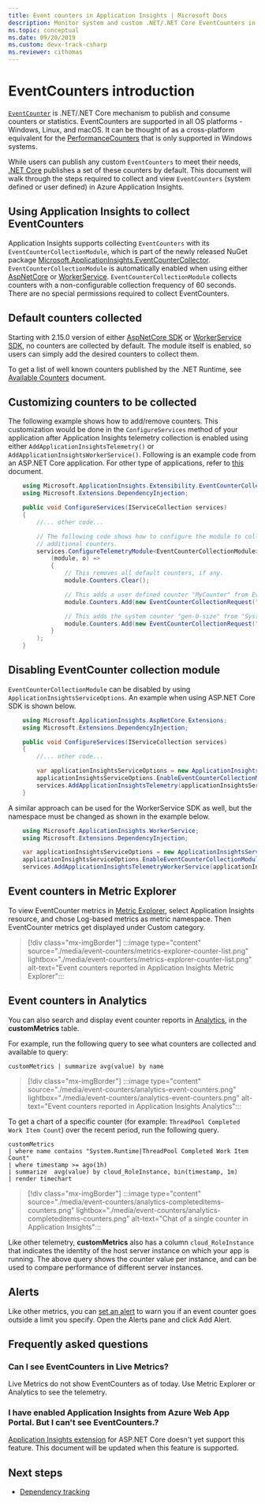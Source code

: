 ```yaml
---
title: Event counters in Application Insights | Microsoft Docs
description: Monitor system and custom .NET/.NET Core EventCounters in Application Insights.
ms.topic: conceptual
ms.date: 09/20/2019
ms.custom: devx-track-csharp
ms.reviewer: cithomas
---
```


# EventCounters introduction

[`EventCounter`](/dotnet/core/diagnostics/event-counters) is .NET/.NET Core mechanism to publish and consume counters or statistics. EventCounters are supported in all OS platforms - Windows, Linux, and macOS. It can be thought of as a cross-platform equivalent for the [PerformanceCounters](/dotnet/api/system.diagnostics.performancecounter) that is only supported in Windows systems.

While users can publish any custom `EventCounters` to meet their needs, [.NET Core](https://learn.microsoft.com/dotnet/fundamentals/) publishes a set of these counters by default. This document will walk through the steps required to collect and view `EventCounters` (system defined or user defined) in Azure Application Insights.

## Using Application Insights to collect EventCounters

Application Insights supports collecting `EventCounters` with its `EventCounterCollectionModule`, which is part of the newly released NuGet package [Microsoft.ApplicationInsights.EventCounterCollector](https://www.nuget.org/packages/Microsoft.ApplicationInsights.EventCounterCollector). `EventCounterCollectionModule` is automatically enabled when using either [AspNetCore](asp-net-core.md) or [WorkerService](worker-service.md). `EventCounterCollectionModule` collects counters with a non-configurable collection frequency of 60 seconds. There are no special permissions required to collect EventCounters.

## Default counters collected

Starting with 2.15.0 version of either [AspNetCore SDK](asp-net-core.md) or [WorkerService SDK](worker-service.md), no counters are collected by default. The module itself is enabled, so users can simply add the desired counters to
collect them.

To get a list of well known counters published by the .NET Runtime, see [Available Counters](/dotnet/core/diagnostics/event-counters#available-counters) document.

## Customizing counters to be collected

The following example shows how to add/remove counters. This customization would be done in the `ConfigureServices` method of your application after Application Insights telemetry collection is enabled using either `AddApplicationInsightsTelemetry()` or `AddApplicationInsightsWorkerService()`. Following is an example code from an ASP.NET Core application. For other type of applications, refer to [this](worker-service.md#configure-or-remove-default-telemetry-modules) document.

```csharp
    using Microsoft.ApplicationInsights.Extensibility.EventCounterCollector;
    using Microsoft.Extensions.DependencyInjection;

    public void ConfigureServices(IServiceCollection services)
    {
        //... other code...

        // The following code shows how to configure the module to collect
        // additional counters.
        services.ConfigureTelemetryModule<EventCounterCollectionModule>(
            (module, o) =>
            {
                // This removes all default counters, if any.
                module.Counters.Clear();

                // This adds a user defined counter "MyCounter" from EventSource named "MyEventSource"
                module.Counters.Add(new EventCounterCollectionRequest("MyEventSource", "MyCounter"));

                // This adds the system counter "gen-0-size" from "System.Runtime"
                module.Counters.Add(new EventCounterCollectionRequest("System.Runtime", "gen-0-size"));
            }
        );
    }
```

## Disabling EventCounter collection module

`EventCounterCollectionModule` can be disabled by using `ApplicationInsightsServiceOptions`. An
example when using ASP.NET Core SDK is shown below.

```csharp
    using Microsoft.ApplicationInsights.AspNetCore.Extensions;
    using Microsoft.Extensions.DependencyInjection;

    public void ConfigureServices(IServiceCollection services)
    {
        //... other code...

        var applicationInsightsServiceOptions = new ApplicationInsightsServiceOptions();
        applicationInsightsServiceOptions.EnableEventCounterCollectionModule = false;
        services.AddApplicationInsightsTelemetry(applicationInsightsServiceOptions);
    }
```

A similar approach can be used for the WorkerService SDK as well, but the namespace must be
changed as shown in the example below.

```csharp
    using Microsoft.ApplicationInsights.WorkerService;
    using Microsoft.Extensions.DependencyInjection;

    var applicationInsightsServiceOptions = new ApplicationInsightsServiceOptions();
    applicationInsightsServiceOptions.EnableEventCounterCollectionModule = false;
    services.AddApplicationInsightsTelemetryWorkerService(applicationInsightsServiceOptions);
```

## Event counters in Metric Explorer

To view EventCounter metrics in [Metric Explorer](../essentials/metrics-charts.md), select Application Insights resource, and chose Log-based metrics as metric namespace. Then EventCounter metrics get displayed under Custom category.

> [!div class="mx-imgBorder"]
> :::image type="content" source="./media/event-counters/metrics-explorer-counter-list.png" lightbox="./media/event-counters/metrics-explorer-counter-list.png" alt-text="Event counters reported in Application Insights Metric Explorer":::

## Event counters in Analytics

You can also search and display event counter reports in [Analytics](../logs/log-query-overview.md), in the **customMetrics** table.

For example, run the following query to see what counters are collected and available to query:

```Kusto
customMetrics | summarize avg(value) by name
```

> [!div class="mx-imgBorder"]
> :::image type="content" source="./media/event-counters/analytics-event-counters.png" lightbox="./media/event-counters/analytics-event-counters.png" alt-text="Event counters reported in Application Insights Analytics":::

To get a chart of a specific counter (for example: `ThreadPool Completed Work Item Count`) over the recent period, run the following query.

```Kusto
customMetrics 
| where name contains "System.Runtime|ThreadPool Completed Work Item Count"
| where timestamp >= ago(1h)
| summarize  avg(value) by cloud_RoleInstance, bin(timestamp, 1m)
| render timechart
```
> [!div class="mx-imgBorder"]
> :::image type="content" source="./media/event-counters/analytics-completeditems-counters.png" lightbox="./media/event-counters/analytics-completeditems-counters.png" alt-text="Chat of a single counter in Application Insights":::

Like other telemetry, **customMetrics** also has a column `cloud_RoleInstance` that indicates the identity of the host server instance on which your app is running. The above query shows the counter value per instance, and can be used to compare performance of different server instances.

## Alerts
Like other metrics, you can [set an alert](../alerts/alerts-log.md) to warn you if an event counter goes outside a limit you specify. Open the Alerts pane and click Add Alert.

## Frequently asked questions

### Can I see EventCounters in Live Metrics?

Live Metrics do not show EventCounters as of today. Use Metric Explorer or Analytics to see the telemetry.

### I have enabled Application Insights from Azure Web App Portal. But I can't see EventCounters.?

 [Application Insights extension](./azure-web-apps.md) for ASP.NET Core doesn't yet support this feature. This document will be updated when this feature is supported.

## <a name="next"></a>Next steps

* [Dependency tracking](./asp-net-dependencies.md)

